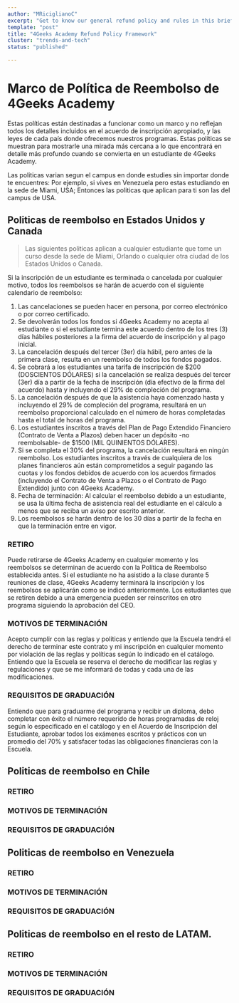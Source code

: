 ```yaml
---
author: "MRiciglianoC"
excerpt: "Get to know our general refund policy and rules in this brief summary at 4Geeks Academy"
template: "post"
title: "4Geeks Academy Refund Policy Framework"
cluster: "trends-and-tech"
status: "published"

---
```


# Marco de Política de Reembolso de 4Geeks Academy

Estas políticas están destinadas a funcionar como un marco y no reflejan todos los detalles incluidos en el acuerdo de inscripción apropiado, y las leyes de cada país donde ofrecemos nuestros programas. Estas políticas se muestran para mostrarle una mirada más cercana a lo que encontrará en detalle más profundo cuando se convierta en un estudiante de 4Geeks Academy.

Las politicas varian segun el campus en donde estudies sin importar donde te encuentres: Por ejemplo, si vives en Venezuela pero estas estudiando en la sede de Miami, USA; Entonces las politicas que aplican para ti son las del campus de USA.

## Politicas de reembolso en Estados Unidos y Canada

> Las siguientes politicas aplican a cualquier estudiante que tome un curso desde la sede de Miami, Orlando o cualquier otra ciudad de los Estados Unidos o Canada.

Si la inscripción de un estudiante es terminada o cancelada por cualquier motivo, todos los reembolsos se harán de acuerdo con el siguiente calendario de reembolso:

1. Las cancelaciones se pueden hacer en persona, por correo electrónico o por correo certificado.
2. Se devolverán todos los fondos si 4Geeks Academy no acepta al estudiante o si el estudiante termina este acuerdo dentro de los tres (3) días hábiles posteriores a la firma del acuerdo de inscripción y al pago inicial.
3. La cancelación después del tercer (3er) día hábil, pero antes de la primera clase, resulta en un reembolso de todos los fondos pagados.
4. Se cobrará a los estudiantes una tarifa de inscripción de $200 (DOSCIENTOS DÓLARES) si la cancelación se realiza después del tercer (3er) día a partir de la fecha de inscripción (día efectivo de la firma del acuerdo) hasta y incluyendo el 29% de compleción del programa.
5. La cancelación después de que la asistencia haya comenzado hasta y incluyendo el 29% de compleción del programa, resultará en un reembolso proporcional calculado en el número de horas completadas hasta el total de horas del programa.
6. Los estudiantes inscritos a través del Plan de Pago Extendido Financiero (Contrato de Venta a Plazos) deben hacer un depósito -no reembolsable- de $1500 (MIL QUINIENTOS DÓLARES).
7. Si se completa el 30% del programa, la cancelación resultará en ningún reembolso. Los estudiantes inscritos a través de cualquiera de los planes financieros aún están comprometidos a seguir pagando las cuotas y los fondos debidos de acuerdo con los acuerdos firmados (incluyendo el Contrato de Venta a Plazos o el Contrato de Pago Extendido) junto con 4Geeks Academy.
8. Fecha de terminación: Al calcular el reembolso debido a un estudiante, se usa la última fecha de asistencia real del estudiante en el cálculo a menos que se reciba un aviso por escrito anterior.
9. Los reembolsos se harán dentro de los 30 días a partir de la fecha en que la terminación entre en vigor.

### RETIRO

Puede retirarse de 4Geeks Academy en cualquier momento y los reembolsos se determinan de acuerdo con la Política de Reembolso establecida antes. Si el estudiante no ha asistido a la clase durante 5 reuniones de clase, 4Geeks Academy terminará la inscripción y los reembolsos se aplicarán como se indicó anteriormente. Los estudiantes que se retiren debido a una emergencia pueden ser reinscritos en otro programa siguiendo la aprobación del CEO.

### MOTIVOS DE TERMINACIÓN

Acepto cumplir con las reglas y políticas y entiendo que la Escuela tendrá el derecho de terminar este contrato y mi inscripción en cualquier momento por violación de las reglas y políticas según lo indicado en el catálogo. Entiendo que la Escuela se reserva el derecho de modificar las reglas y regulaciones y que se me informará de todas y cada una de las modificaciones.

### REQUISITOS DE GRADUACIÓN

Entiendo que para graduarme del programa y recibir un diploma, debo completar con éxito el número requerido de horas programadas de reloj según lo especificado en el catálogo y en el Acuerdo de Inscripción del Estudiante, aprobar todos los exámenes escritos y prácticos con un promedio del 70% y satisfacer todas las obligaciones financieras con la Escuela.


## Politicas de reembolso en Chile

### RETIRO

### MOTIVOS DE TERMINACIÓN

### REQUISITOS DE GRADUACIÓN

## Politicas de reembolso en Venezuela

### RETIRO

### MOTIVOS DE TERMINACIÓN

### REQUISITOS DE GRADUACIÓN

## Politicas de reembolso en el resto de LATAM.

### RETIRO

### MOTIVOS DE TERMINACIÓN

### REQUISITOS DE GRADUACIÓN
